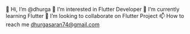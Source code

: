 👋 Hi, I’m @dhurga
👀 I’m interested in Flutter Developer 
🌱 I’m currently learning Flutter 
💞️ I’m looking to collaborate on Flutter Project 
📫 How to reach me dhurgasaran74@gmail.com
   
